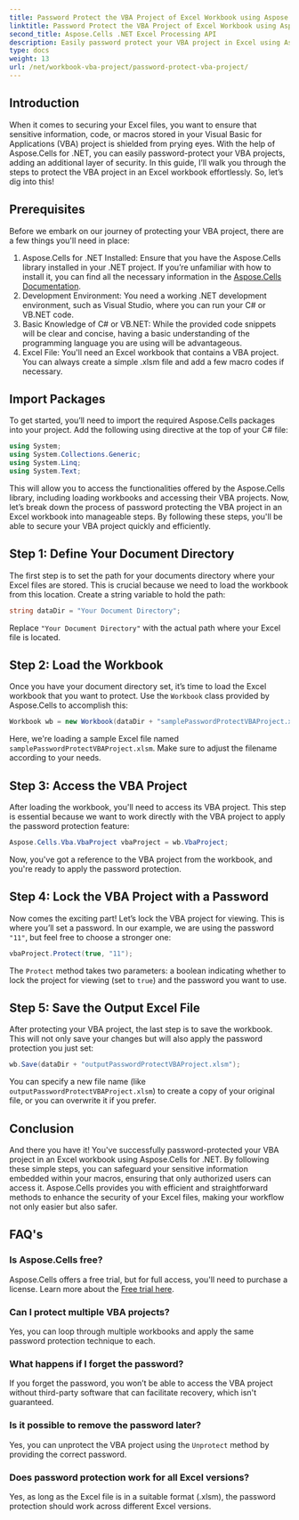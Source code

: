 ```yaml
---
title: Password Protect the VBA Project of Excel Workbook using Aspose.Cells
linktitle: Password Protect the VBA Project of Excel Workbook using Aspose.Cells
second_title: Aspose.Cells .NET Excel Processing API
description: Easily password protect your VBA project in Excel using Aspose.Cells for .NET. Follow this step-by-step guide for enhanced security.
type: docs
weight: 13
url: /net/workbook-vba-project/password-protect-vba-project/
---
```

## Introduction
When it comes to securing your Excel files, you want to ensure that sensitive information, code, or macros stored in your Visual Basic for Applications (VBA) project is shielded from prying eyes. With the help of Aspose.Cells for .NET, you can easily password-protect your VBA projects, adding an additional layer of security. In this guide, I’ll walk you through the steps to protect the VBA project in an Excel workbook effortlessly. So, let’s dig into this!
## Prerequisites
Before we embark on our journey of protecting your VBA project, there are a few things you'll need in place:
1. Aspose.Cells for .NET Installed: Ensure that you have the Aspose.Cells library installed in your .NET project. If you’re unfamiliar with how to install it, you can find all the necessary information in the [Aspose.Cells Documentation](https://reference.aspose.com/cells/net/).
2. Development Environment: You need a working .NET development environment, such as Visual Studio, where you can run your C# or VB.NET code.
3. Basic Knowledge of C# or VB.NET: While the provided code snippets will be clear and concise, having a basic understanding of the programming language you are using will be advantageous.
4. Excel File: You'll need an Excel workbook that contains a VBA project. You can always create a simple .xlsm file and add a few macro codes if necessary.
## Import Packages
To get started, you’ll need to import the required Aspose.Cells packages into your project. Add the following using directive at the top of your C# file:
```csharp
using System;
using System.Collections.Generic;
using System.Linq;
using System.Text;
```
This will allow you to access the functionalities offered by the Aspose.Cells library, including loading workbooks and accessing their VBA projects.
Now, let’s break down the process of password protecting the VBA project in an Excel workbook into manageable steps. By following these steps, you'll be able to secure your VBA project quickly and efficiently.
## Step 1: Define Your Document Directory
The first step is to set the path for your documents directory where your Excel files are stored. This is crucial because we need to load the workbook from this location. Create a string variable to hold the path:
```csharp
string dataDir = "Your Document Directory";
```
Replace `"Your Document Directory"` with the actual path where your Excel file is located.
## Step 2: Load the Workbook
Once you have your document directory set, it’s time to load the Excel workbook that you want to protect. Use the `Workbook` class provided by Aspose.Cells to accomplish this:
```csharp
Workbook wb = new Workbook(dataDir + "samplePasswordProtectVBAProject.xlsm");
```
Here, we're loading a sample Excel file named `samplePasswordProtectVBAProject.xlsm`. Make sure to adjust the filename according to your needs.
## Step 3: Access the VBA Project
After loading the workbook, you'll need to access its VBA project. This step is essential because we want to work directly with the VBA project to apply the password protection feature:
```csharp
Aspose.Cells.Vba.VbaProject vbaProject = wb.VbaProject;
```
Now, you've got a reference to the VBA project from the workbook, and you're ready to apply the password protection.
## Step 4: Lock the VBA Project with a Password
Now comes the exciting part! Let’s lock the VBA project for viewing. This is where you’ll set a password. In our example, we are using the password `"11"`, but feel free to choose a stronger one:
```csharp
vbaProject.Protect(true, "11");
```
The `Protect` method takes two parameters: a boolean indicating whether to lock the project for viewing (set to `true`) and the password you want to use.
## Step 5: Save the Output Excel File
After protecting your VBA project, the last step is to save the workbook. This will not only save your changes but will also apply the password protection you just set:
```csharp
wb.Save(dataDir + "outputPasswordProtectVBAProject.xlsm");
```
You can specify a new file name (like `outputPasswordProtectVBAProject.xlsm`) to create a copy of your original file, or you can overwrite it if you prefer.
## Conclusion
And there you have it! You've successfully password-protected your VBA project in an Excel workbook using Aspose.Cells for .NET. By following these simple steps, you can safeguard your sensitive information embedded within your macros, ensuring that only authorized users can access it. Aspose.Cells provides you with efficient and straightforward methods to enhance the security of your Excel files, making your workflow not only easier but also safer.
## FAQ's
### Is Aspose.Cells free?
Aspose.Cells offers a free trial, but for full access, you'll need to purchase a license. Learn more about the [Free trial here](https://releases.aspose.com/).
### Can I protect multiple VBA projects?
Yes, you can loop through multiple workbooks and apply the same password protection technique to each.
### What happens if I forget the password?
If you forget the password, you won’t be able to access the VBA project without third-party software that can facilitate recovery, which isn't guaranteed.
### Is it possible to remove the password later?
Yes, you can unprotect the VBA project using the `Unprotect` method by providing the correct password.
### Does password protection work for all Excel versions?
Yes, as long as the Excel file is in a suitable format (.xlsm), the password protection should work across different Excel versions.

